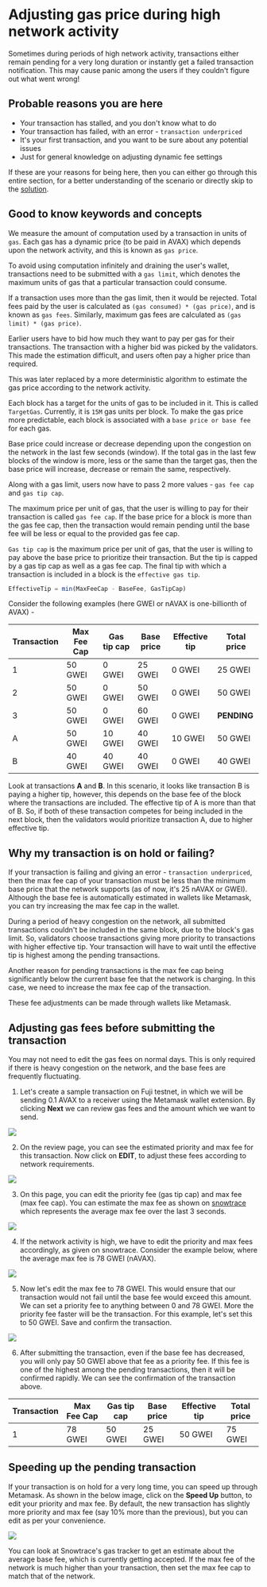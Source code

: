 # Adjusting gas price during high network activity

Sometimes during periods of high network activity, transactions either remain pending for a very long duration or instantly get a failed transaction notification. This may cause panic among the users if they couldn't figure out what went wrong!

## Probable reasons you are here
* Your transaction has stalled, and you don't know what to do
* Your transaction has failed, with an error - `transaction underpriced`
* It's your first transaction, and you want to be sure about any potential issues
* Just for general knowledge on adjusting dynamic fee settings

If these are your reasons for being here, then you can either go through this entire section, for a better understanding of the scenario or directly skip to the [solution](#Adjusting-gas-fees-before-submitting-the-transaction).

## Good to know keywords and concepts

We measure the amount of computation used by a transaction in units of `gas`. Each gas has a dynamic price (to be paid in AVAX) which depends upon the network activity, and this is known as `gas price`.

To avoid using computation infinitely and draining the user's wallet, transactions need to be submitted with a `gas limit`, which denotes the maximum units of gas that a particular transaction could consume.

If a transaction uses more than the gas limit, then it would be rejected. Total fees paid by the user is calculated as `(gas consumed) * (gas price)`, and is known as `gas fees`. Similarly, maximum gas fees are calculated as `(gas limit) * (gas price)`.

Earlier users have to bid how much they want to pay per gas for their transactions. The transaction with a higher bid was picked by the validators. This made the estimation difficult, and users often pay a higher price than required.

This was later replaced by a more deterministic algorithm to estimate the gas price according to the network activity.

Each block has a target for the units of gas to be included in it. This is called `TargetGas`. Currently, it is `15M` gas units per block. To make the gas price more predictable, each block is associated with a `base price or base fee` for each gas.

Base price could increase or decrease depending upon the congestion on the network in the last few seconds (window). If the total gas in the last few blocks of the window is more, less or the same than the target gas, then the base price will increase, decrease or remain the same, respectively.

Along with a gas limit, users now have to pass 2 more values - `gas fee cap` and `gas tip cap`.

The maximum price per unit of gas, that the user is willing to pay for their transaction is called `gas fee cap`. If the base price for a block is more than the gas fee cap, then the transaction would remain pending until the base fee will be less or equal to the provided gas fee cap.

`Gas tip cap` is the maximum price per unit of gas, that the user is willing to pay above the base price to prioritize their transaction. But the tip is capped by a gas tip cap as well as a gas fee cap. The final tip with which a transaction is included in a block is the `effective gas tip`.

```javascript
EffectiveTip = min(MaxFeeCap - BaseFee, GasTipCap)
```

Consider the following examples (here GWEI or nAVAX is one-billionth of AVAX) -

| Transaction | Max Fee Cap | Gas tip cap | Base price | Effective tip | Total price |
| ----------- | ----------- | ----------- | ---------- | ------------- | ----------- |
| 1           | 50 GWEI     | 0 GWEI      | 25 GWEI    | 0 GWEI        | 25 GWEI     |
| 2           | 50 GWEI     | 0 GWEI      | 50 GWEI    | 0 GWEI        | 50 GWEI     |
| 3           | 50 GWEI     | 0 GWEI      | 60 GWEI    | 0 GWEI        | **PENDING**|
| A           | 50 GWEI     | 10 GWEI     | 40 GWEI    | 10 GWEI       | 50 GWEI     |
| B           | 40 GWEI     | 40 GWEI     | 40 GWEI    | 0 GWEI        | 40 GWEI     |

Look at transactions **A** and **B**. In this scenario, it looks like transaction B is paying a higher tip, however, this depends on the base fee of the block where the transactions are included. The effective tip of A is more than that of B. So, if both of these transaction competes for being included in the next block, then the validators would prioritize transaction A, due to higher effective tip.


## Why my transaction is on hold or failing?

If your transaction is failing and giving an error - `transaction underpriced`, then the max fee cap of your transaction must be less than the minimum base price that the network supports (as of now, it's 25 nAVAX or GWEI). Although the base fee is automatically estimated in wallets like Metamask, you can try increasing the max fee cap in the wallet.

During a period of heavy congestion on the network, all submitted transactions couldn't be included in the same block, due to the block's gas limit. So, validators choose transactions giving more priority to transactions with higher effective tip. Your transaction will have to wait until the effective tip is highest among the pending transactions.

Another reason for pending transactions is the max fee cap being significantly below the current base fee that the network is charging. In this case, we need to increase the max fee cap of the transaction.

These fee adjustments can be made through wallets like Metamask.

## Adjusting gas fees before submitting the transaction

You may not need to edit the gas fees on normal days. This is only required if there is heavy congestion on the network, and the base fees are frequently fluctuating.

1. Let's create a sample transaction on Fuji testnet, in which we will be sending 0.1 AVAX to a receiver using the Metamask wallet extension. By clicking **Next** we can review gas fees and the amount which we want to send.

![](/img/dynamic-fees-adjustment-1.png)


2. On the review page, you can see the estimated priority and max fee for this transaction. Now click on **EDIT**, to adjust these fees according to network requirements.

![](/img/dynamic-fees-adjustment-2.png)


3. On this page, you can edit the priority fee (gas tip cap) and max fee (max fee cap). You can estimate the max fee as shown on [snowtrace](https://snowtrace.io/gastracker) which represents the average max fee over the last 3 seconds.

![](/img/dynamic-fees-adjustment-3.png)

4. If the network activity is high, we have to edit the priority and max fees accordingly, as given on snowtrace. Consider the example below, where the average max fee is 78 GWEI (nAVAX).

![](/img/dynamic-fees-adjustment-4.png)

5. Now let's edit the max fee to 78 GWEI. This would ensure that our transaction would not fail until the base fee would exceed this amount. We can set a priority fee to anything between 0 and 78 GWEI. More the priority fee faster will be the transaction. For this example, let's set this to 50 GWEI. Save and confirm the transaction.

![](/img/dynamic-fees-adjustment-5.png)

6. After submitting the transaction, even if the base fee has decreased, you will only pay 50 GWEI above that fee as a priority fee. If this fee is one of the highest among the pending transactions, then it will be confirmed rapidly. We can see the confirmation of the transaction above.

| Transaction | Max Fee Cap | Gas tip cap | Base price | Effective tip | Total price |
| ----------- | ----------- | ----------- | ---------- | ------------- | ----------- |
| 1           | 78 GWEI     | 50 GWEI     | 25 GWEI    | 50 GWEI       | 75 GWEI     |


## Speeding up the pending transaction

If your transaction is on hold for a very long time, you can speed up through Metamask. As shown in the below image, click on the **Speed Up** button, to edit your priority and max fee. By default, the new transaction has slightly more priority and max fee (say 10% more than the previous), but you can edit as per your convenience.

![](/img/dynamic-fees-adjustment-6.png)

You can look at Snowtrace's gas tracker to get an estimate about the average base fee, which is currently getting accepted. If the max fee of the network is much higher than your transaction, then set the max fee cap to match that of the network.